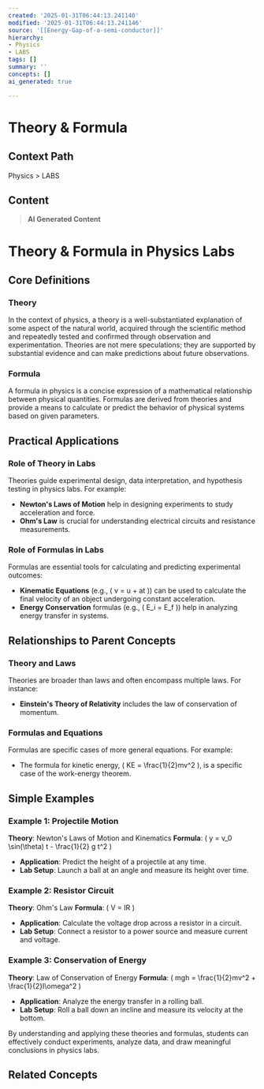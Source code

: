 ```yaml
---
created: '2025-01-31T06:44:13.241140'
modified: '2025-01-31T06:44:13.241146'
source: '[[Energy-Gap-of-a-semi-conductor]]'
hierarchy:
- Physics
- LABS
tags: []
summary: ''
concepts: []
ai_generated: true

---
```


# Theory & Formula

## Context Path
Physics > LABS

## Content
> **AI Generated Content**
 # Theory & Formula in Physics Labs

## Core Definitions

### Theory
In the context of physics, a theory is a well-substantiated explanation of some aspect of the natural world, acquired through the scientific method and repeatedly tested and confirmed through observation and experimentation. Theories are not mere speculations; they are supported by substantial evidence and can make predictions about future observations.

### Formula
A formula in physics is a concise expression of a mathematical relationship between physical quantities. Formulas are derived from theories and provide a means to calculate or predict the behavior of physical systems based on given parameters.

## Practical Applications

### Role of Theory in Labs
Theories guide experimental design, data interpretation, and hypothesis testing in physics labs. For example:
- **Newton's Laws of Motion** help in designing experiments to study acceleration and force.
- **Ohm's Law** is crucial for understanding electrical circuits and resistance measurements.

### Role of Formulas in Labs
Formulas are essential tools for calculating and predicting experimental outcomes:
- **Kinematic Equations** (e.g., \( v = u + at \)) can be used to calculate the final velocity of an object undergoing constant acceleration.
- **Energy Conservation** formulas (e.g., \( E_i = E_f \)) help in analyzing energy transfer in systems.

## Relationships to Parent Concepts

### Theory and Laws
Theories are broader than laws and often encompass multiple laws. For instance:
- **Einstein's Theory of Relativity** includes the law of conservation of momentum.

### Formulas and Equations
Formulas are specific cases of more general equations. For example:
- The formula for kinetic energy, \( KE = \frac{1}{2}mv^2 \), is a specific case of the work-energy theorem.

## Simple Examples

### Example 1: Projectile Motion
**Theory**: Newton's Laws of Motion and Kinematics
**Formula**: \( y = v_0 \sin(\theta) t - \frac{1}{2} g t^2 \)
- **Application**: Predict the height of a projectile at any time.
- **Lab Setup**: Launch a ball at an angle and measure its height over time.

### Example 2: Resistor Circuit
**Theory**: Ohm's Law
**Formula**: \( V = IR \)
- **Application**: Calculate the voltage drop across a resistor in a circuit.
- **Lab Setup**: Connect a resistor to a power source and measure current and voltage.

### Example 3: Conservation of Energy
**Theory**: Law of Conservation of Energy
**Formula**: \( mgh = \frac{1}{2}mv^2 + \frac{1}{2}I\omega^2 \)
- **Application**: Analyze the energy transfer in a rolling ball.
- **Lab Setup**: Roll a ball down an incline and measure its velocity at the bottom.

By understanding and applying these theories and formulas, students can effectively conduct experiments, analyze data, and draw meaningful conclusions in physics labs.

## Related Concepts
